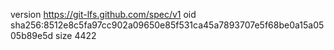 version https://git-lfs.github.com/spec/v1
oid sha256:8512e8c5fa97cc902a09650e85f531ca45a7893707e5f68be0a15a0505b89e5d
size 4422
